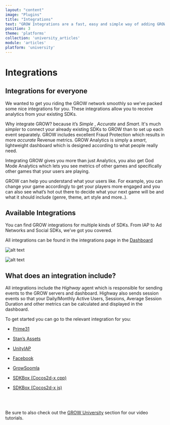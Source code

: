 ```yaml
---
layout: "content"
image: "Plugins"
title: "Integrations"
text: "GROW Integrations are a fast, easy and simple way of adding GROW you your games."
position: 3
theme: 'platforms'
collection: 'university_articles'
module: 'articles'
platform: 'university'
---
```


# Integrations

## Integrations for everyone

We wanted to get you riding the GROW network smoothly so we’ve packed some nice integrations for you. These integrations allow you to receive analytics from your existing SDKs.

Why integrate GROW? because it’s *Simple* , *Accurate* and *Smart*. It's much *simpler* to connect your already existing SDKs to GROW than to set up each event separately. GROW includes excellent Fraud Protection which results in more *accurate* Revenue metrics. GROW Analytics is simply a *smart*, lightweight dashboard which is designed according to what people really need.

Integrating GROW gives you more than just Analytics, you also get God Mode Analytics which lets you see metrics of other games and specifically other games that your users are playing.

GROW can help you understand what your users like. For example, you can change your game accordingly to get your players more engaged and you can also see what’s hot out there to decide what your next game will be and what it should include (genre, theme, art style and more..).


## Available Integrations

You can find GROW integrations for multiple kinds of SDKs. From IAP to Ad Networks and Social SDKs, we’ve got you covered.


All integrations can be found in the integrations page in the [Dashboard](https://dashboard.soom.la)


![alt text](/img/docs/university/21_Grow_Integrations_GameMenu.png "Game Menu")

![alt text](/img/docs/university/22_Grow_Integrations_Dashboard.png "Integrations in Dashboard")

## What does an integration include?

All integrations include the *Highway* agent which is responsible for sending events to the GROW servers and dashboard. Highway also sends session events so that your Daily/Monthly Active Users, Sessions, Average Session Duration and other metrics can be calculated and displayed in the dashboard.

To get started you can go to the relevant integration for you:

- [Prime31](/unity/Grow_Prime31_GettingStarted)

- [Stan’s Assets](/unity/Grow_StansAssets_GettingStarted)

- [UnityIAP](/unity/GrowIntegration_UnityIAP)

- [Facebook](/unity/GrowIntegration_Facebook)

- [GrowSoomla](/unity/GrowSoomla_GettingStarted)

- [SDKBox (Cocos2d-x cpp)](/cocos2dx/cpp/Grow_SDKBox_GettingStarted)

- [SDKBox (Cocos2d-x js)](/cocos2dx/js/Grow_SDKBox_GettingStarted)

<br/><br/>

Be sure to also check out the [GROW University](/university/videos) section for our video tutorials.
